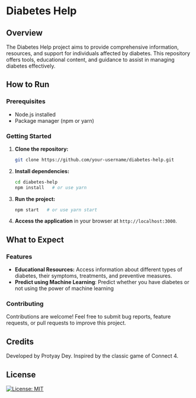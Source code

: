 # Diabetes Help

## Overview

The Diabetes Help project aims to provide comprehensive information, resources, and support for individuals affected by diabetes. This repository offers tools, educational content, and guidance to assist in managing diabetes effectively.

## How to Run

### Prerequisites

- Node.js installed
- Package manager (npm or yarn)

### Getting Started

1. **Clone the repository:**

    ```bash
    git clone https://github.com/your-username/diabetes-help.git
    ```

2. **Install dependencies:**

    ```bash
    cd diabetes-help
    npm install   # or use yarn
    ```

3. **Run the project:**

    ```bash
    npm start   # or use yarn start
    ```

4. **Access the application** in your browser at `http://localhost:3000`.

## What to Expect

### Features

- **Educational Resources:** Access information about different types of diabetes, their symptoms, treatments, and preventive measures.
- **Predict using Machine Learning**: Predict whether you have diabetes or not using the power of machine learning

### Contributing

Contributions are welcome! Feel free to submit bug reports, feature requests, or pull requests to improve this project.

## Credits
Developed by Protyay Dey. Inspired by the classic game of Connect 4.

## License
[![License: MIT](https://img.shields.io/badge/License-MIT-yellow.svg)](https://opensource.org/licenses/MIT)

